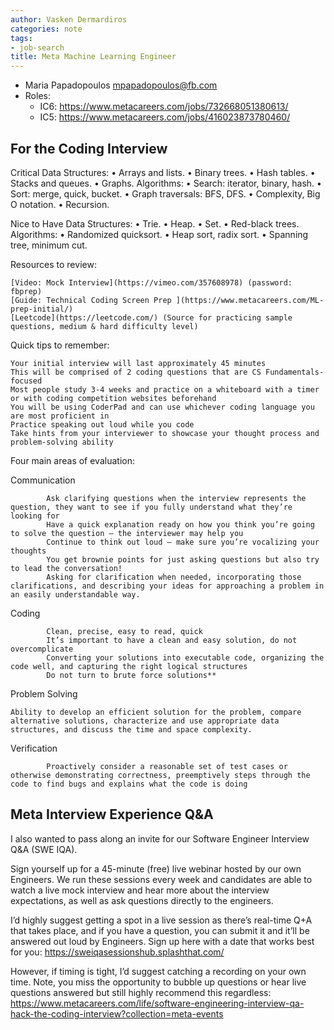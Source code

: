 ```yaml
---
author: Vasken Dermardiros
categories: note
tags:
- job-search
title: Meta Machine Learning Engineer
---
```


+ Maria Papadopoulos <mpapadopoulos@fb.com>
+ Roles:
  + IC6: https://www.metacareers.com/jobs/732668051380613/
  + IC5: https://www.metacareers.com/jobs/416023873780460/

## For the Coding Interview

Critical
Data Structures:
• Arrays and lists.
• Binary trees.
• Hash tables.
• Stacks and queues.
• Graphs.
Algorithms:
• Search: iterator, binary, hash.
• Sort: merge, quick, bucket.
• Graph traversals: BFS, DFS.
• Complexity, Big O notation.
• Recursion.

Nice to Have
Data Structures:
• Trie.
• Heap.
• Set.
• Red-black trees.
Algorithms:
• Randomized quicksort.
• Heap sort, radix sort.
• Spanning tree, minimum cut.


Resources to review:

    [Video: Mock Interview](https://vimeo.com/357608978) (password: fbprep)
    [Guide: Technical Coding Screen Prep ](https://www.metacareers.com/ML-prep-initial/)
    [Leetcode](https://leetcode.com/) (Source for practicing sample questions, medium & hard difficulty level)



Quick tips to remember:

    Your initial interview will last approximately 45 minutes
    This will be comprised of 2 coding questions that are CS Fundamentals-focused
    Most people study 3-4 weeks and practice on a whiteboard with a timer or with coding competition websites beforehand
    You will be using CoderPad and can use whichever coding language you are most proficient in
    Practice speaking out loud while you code
    Take hints from your interviewer to showcase your thought process and problem-solving ability



Four main areas of evaluation:



Communication

            Ask clarifying questions when the interview represents the question, they want to see if you fully understand what they’re looking for
            Have a quick explanation ready on how you think you’re going to solve the question – the interviewer may help you
            Continue to think out loud – make sure you’re vocalizing your thoughts
            You get brownie points for just asking questions but also try to lead the conversation!
            Asking for clarification when needed, incorporating those clarifications, and describing your ideas for approaching a problem in an easily understandable way.

Coding

            Clean, precise, easy to read, quick
            It’s important to have a clean and easy solution, do not overcomplicate
            Converting your solutions into executable code, organizing the code well, and capturing the right logical structures
            Do not turn to brute force solutions**



Problem Solving

    Ability to develop an efficient solution for the problem, compare alternative solutions, characterize and use appropriate data structures, and discuss the time and space complexity.



Verification

            Proactively consider a reasonable set of test cases or otherwise demonstrating correctness, preemptively steps through the code to find bugs and explains what the code is doing


## Meta Interview Experience Q&A

I also wanted to pass along an invite for our Software Engineer Interview Q&A (SWE IQA).

Sign yourself up for a 45-minute (free) live webinar hosted by our own Engineers. We run these sessions every week and candidates are able to watch a live mock interview and hear more about the interview expectations, as well as ask questions directly to the engineers.

I’d highly suggest getting a spot in a live session as there’s real-time Q+A that takes place, and if you have a question, you can submit it and it’ll be answered out loud by Engineers. Sign up here with a date that works best for you: https://sweiqasessionshub.splashthat.com/

However, if timing is tight, I’d suggest catching a recording on your own time. Note, you miss the opportunity to bubble up questions or hear live questions answered but still highly recommend this regardless: https://www.metacareers.com/life/software-engineering-interview-qa-hack-the-coding-interview?collection=meta-events